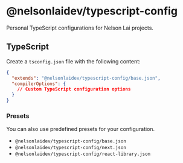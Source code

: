 # @nelsonlaidev/typescript-config

Personal TypeScript configurations for Nelson Lai projects.

## TypeScript

Create a `tsconfig.json` file with the following content:

```json
{
  "extends": "@nelsonlaidev/typescript-config/base.json",
  "compilerOptions": {
    // Custom TypeScript configuration options
  }
}
```

### Presets

You can also use predefined presets for your configuration.

- `@nelsonlaidev/typescript-config/base.json`
- `@nelsonlaidev/typescript-config/next.json`
- `@nelsonlaidev/typescript-config/react-library.json`
